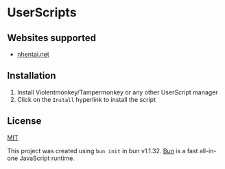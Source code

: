 # UserScripts

## Websites supported
+ [nhentai.net](./src/nhentai.net/)

## Installation
1. Install Violentmonkey/Tampermonkey or any other UserScript manager
2. Click on the `Install` hyperlink to install the script

## License
[MIT](./LICENSE)

This project was created using `bun init` in bun v1.1.32. [Bun](https://bun.sh) is a fast all-in-one JavaScript runtime.
